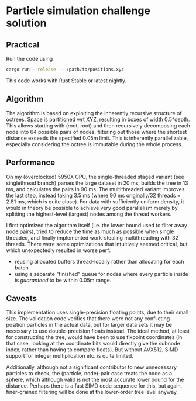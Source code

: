 # Particle simulation challenge solution

## Practical

Run the code using

```sh
cargo run --release -- /path/to/positions.xyz
```

This code works with Rust Stable or latest nightly.

## Algorithm

The algorithm is based on exploiting the inherently recursive structure of octrees. Space is partitioned wrt XYZ, resulting in boxes of width 0.5^depth. This allows starting with (root, root) and then recursively decomposing each node into 64 possible pairs of nodes, filtering out those where the shortest distance exceeds the specified 0.05m limit. This is inherently parallelizable, especially considering the octree is immutable during the whole process.

## Performance

On my (overclocked) 5950X CPU, the single-threaded staged variant (see singlethread branch) parses the large dataset in 20 ms, builds the tree in 13 ms, and calculates the pairs in 90 ms. The multithreaded variant improves the last step, instead taking 3.5 ms (where 90 ms originally/32 threads = 2.81 ms, which is quite close). For data with sufficiently uniform density, it would in theory be possible to achieve very good parallelism merely by splitting the highest-level (largest) nodes among the thread workers.

I first optimized the algorithm itself (i.e. the lower bound used to filter away node pairs), tried to reduce the time as much as possible when single threaded, and finally implemented work-stealing multithreading with 32 threads. There were some optimizations that intuitively seemed critical, but which unexpectedly resulted in worse perf:

- reusing allocated buffers thread-locally rather than allocating for each batch
- using a separate "finished" queue for nodes where every particle inside is *guaranteed* to be within 0.05m range.

## Caveats

This implementation uses single-precision floating points, due to their small size. The validation code verifies that there were not any conflicting-position particles in the actual data, but for larger data sets it may be necessary to use double-precision floats instead. The ideal method, at least for constructing the tree, would have been to use fixpoint coordinates (in that case, looking at the coordinate bits would directly give the subnode index, rather than having to compare floats). But without AVX512, SIMD support for integer multiplication etc. is quite limited.

Additionally, although not a significant contributor to new unnecessary particles to check, the (particle, node)-pair case treats the node as a sphere, which although valid is not the most accurate lower bound for the distance. Perhaps there is a fast SIMD code sequence for this, but again, finer-grained filtering will be done at the lower-order tree level anyway.
